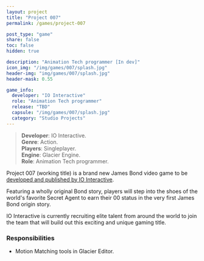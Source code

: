 ```yaml
---
layout: project
title: "Project 007"
permalink: /games/project-007

post_type: "game"
share: false
toc: false
hidden: true

description: "Animation Tech programmer [In dev]"
icon_img: "/img/games/007/splash.jpg"
header-img: "img/games/007/splash.jpg"
header-mask: 0.55

game_info:
  developer: "IO Interactive"
  role: "Animation Tech programmer"
  release: "TBD"
  capsule: "/img/games/007/splash.jpg"
  category: "Studio Projects"
---
```


>**Developer**: IO Interactive.<br>
>**Genre**: Action.<br>
>**Players**: Singleplayer.<br>
>**Engine**: Glacier Engine.<br>
>**Role**: Animation Tech programmer.<br>

Project 007 (working title) is a brand new James Bond video game to be [developed and published by IO Interactive](https://ioi.dk/project-007).

Featuring a wholly original Bond story, players will step into the shoes of the world's favorite Secret Agent to earn their 00 status in the very first James Bond origin story.

IO Interactive is currently recruiting elite talent from around the world to join the team that will build out this exciting and unique gaming title.


### Responsibilities

 - Motion Matching tools in Glacier Editor.